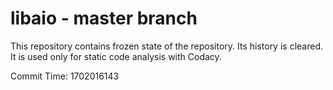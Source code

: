 # libaio - master branch

This repository contains frozen state of the repository.
Its history is cleared. It is used only for static code
analysis with Codacy.

Commit Time: 1702016143